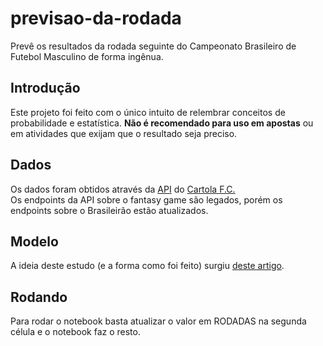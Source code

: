 # previsao-da-rodada
Prevê os resultados da rodada seguinte do Campeonato Brasileiro de Futebol Masculino de forma ingênua.
## Introdução
Este projeto foi feito com o único intuito de relembrar conceitos de probabilidade e estatística. <b>Não é recomendado para uso em apostas</b> ou em atividades que exijam que o resultado seja preciso.
## Dados
Os dados foram obtidos através da [API](https://github.com/wgenial/cartrolandofc/blob/master/nova-api.md) do [Cartola F.C.](https://cartolafc.globo.com/)<br/>
Os endpoints da API sobre o fantasy game são legados, porém os endpoints sobre o Brasileirão estão atualizados.
## Modelo
A ideia deste estudo (e a forma como foi feito) surgiu [deste artigo](https://medium.com/@DanielAKeane/soccer-statistics-using-poissons-distribution-to-predict-results-of-upcoming-games-a-real-337f383889c9).
## Rodando
Para rodar o notebook basta atualizar o valor em RODADAS na segunda célula e o notebook faz o resto.
